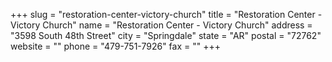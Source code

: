 +++
slug = "restoration-center-victory-church"
title = "Restoration Center - Victory Church"
name = "Restoration Center - Victory Church"
address = "3598 South 48th Street"
city = "Springdale"
state = "AR"
postal = "72762"
website = ""
phone = "479-751-7926"
fax = ""
+++
